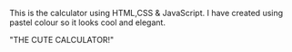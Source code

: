 This is the calculator using HTML,CSS & JavaScript. I have created using pastel colour so it looks cool and elegant. 

"THE CUTE CALCULATOR!"

